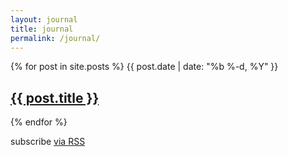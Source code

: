 ```yaml
---
layout: journal
title: journal
permalink: /journal/
---
```

<div class="home">
<div class="post_snippet">
<div class="post-list">
    {% for post in site.posts %}
        <span class="post-meta">{{ post.date | date: "%b %-d, %Y" }}</span>
        <h2>
          <a class="post-link" href="{{ post.url | prepend: site.baseurl }}">{{ post.title }}</a>
        </h2>
    {% endfor %}
  </div>
  <p class="rss-subscribe">subscribe <a href="{{ "/feed.xml" | prepend: site.baseurl }}">via RSS</a></p>
  </div>
</div>